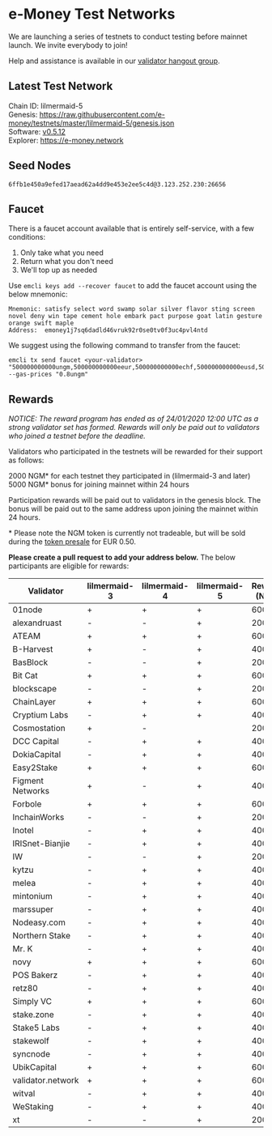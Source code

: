 # e-Money Test Networks

We are launching a series of testnets to conduct testing before mainnet launch. We invite everybody to join!

Help and assistance is available in our [validator hangout group](https://t.me/joinchat/HBB5elfpWv8rADBFhhjbtg).

## Latest Test Network

Chain ID: lilmermaid-5  
Genesis:  https://raw.githubusercontent.com/e-money/testnets/master/lilmermaid-5/genesis.json  
Software: [v0.5.12](https://github.com/e-money/em-ledger/releases/tag/v0.5.12)  
Explorer: https://e-money.network  

## Seed Nodes

```
6ffb1e450a9efed17aead62a4dd9e453e2ee5c4d@3.123.252.230:26656  
```

## Faucet

There is a faucet account available that is entirely self-service, with a few conditions:

1) Only take what you need
2) Return what you don't need
3) We'll top up as needed

Use `emcli keys add --recover faucet` to add the faucet account using the below mnemonic:
```
Mnemonic: satisfy select word swamp solar silver flavor sting screen novel deny win tape cement hole embark pact purpose goat latin gesture orange swift maple
Address:  emoney1j7sq6dadld46vruk92r0se0tv0f3uc4pvl4ntd
```

We suggest using the following command to transfer from the faucet:
```
emcli tx send faucet <your-validator> "500000000000ungm,500000000000eeur,500000000000echf,500000000000eusd,5000000000000ejpy" --gas-prices "0.8ungm"
```

## Rewards
*NOTICE: The reward program has ended as of 24/01/2020 12:00 UTC as a strong validator set has formed. Rewards will only be paid out to validators who joined a testnet before the deadline.*

Validators who participated in the testnets will be rewarded for their support as follows:

2000 NGM* for each testnet they participated in (lilmermaid-3 and later)  
5000 NGM* bonus for joining mainnet within 24 hours  

Participation rewards will be paid out to validators in the genesis block. The bonus will be paid out to the same address upon joining the mainnet within 24 hours.  

\* Please note the NGM token is currently not tradeable, but will be sold during the [token presale](https://e-money.com/presale.html) for EUR 0.50. 

**Please create a pull request to add your address below.** The below participants are eligible for rewards:

| Validator  | lilmermaid-3 | lilmermaid-4 | lilmermaid-5 | Rewards (NGM) | Address |
|------------|---------------|--------------|--------------|---------------|---------|
| 01node | + | + | + | 6000 | emoney1s34xgst5slleg22ey8gwnfd4yf977xrs3h5qej | 
| alexandruast | - | - | + | 2000 | emoney1ualhu3fjgg77g485gmyswkq3w0dp7gysshv0cz |
| ATEAM | + | + | + | 6000 | emoney1edxhamqghv5naa6gjtar5jgxg6ly2rt4qfhf4x |
| B-Harvest | + | - | + | 4000 | emoney1zgv6tqess9q6y4cj28ldpjllrqlyzqqhq004k3 |
| BasBlock | - | - | + | 2000 | emoney17v5v5nwqs9677u92us0qdare549tj7gn7pv78d |
| Bit Cat | + | + | + | 6000 | emoney1qk3a2lpm5mskwnpsjm25qzs9urqhwclmuqkejs |
| blockscape | - | - | + | 2000 | emoney1lyy7q6lt5gyt43sxms4tt9smcnrqy2j0nxt3wf |
| ChainLayer | + | + | + | 6000 | |
| Cryptium Labs | - | + | + | 4000 | |
| Cosmostation | + | - |  | 2000 | |
| DCC Capital | - | + | + | 4000 | emoney1q4k07zr7504f2tcdfpl4xmawlgq6yz4mzwhq7v |
| DokiaCapital | - | + | + | 4000 | emoney1z89utvygweg5l56fsk8ak7t6hh88fd0amftwj4 |
| Easy2Stake | + | + | + | 6000 | emoney1qjy6hpc65mp6yc7hf234y3sf0rtmumnt3dx44p | 
| Figment Networks | + | - | + | 4000 | |
| Forbole | + | + | + | 6000 | emoney1293pqwtzu67zp8txuya4yts03ccw5kgfz83kmf |
| InchainWorks | - | - | + | 2000 | |
| Inotel | - | + | + | 4000 | emoney17wcggpjx007uc09s8y4hwrj8f228mlweu9p4qf |
| IRISnet-Bianjie | - | + | + | 4000 | |
| IW | - | - | + | 2000 | |
| kytzu | - | + | + | 4000 | emoney1wtv0kp6ydt03edd8kyr5arr4f3yc52vpmty82j |
| melea | - | + | + | 4000 | emoney1cu84axdsggf2w3s4pgfg406p0ex9hp682gehrz |
| mintonium | - | + | + | 4000 | |
| marssuper | - | + | + | 4000 | emoney1j40h49qch2kcx28pc892hmyl930skzzxlw75ax |
| Nodeasy.com | - | + | + | 4000 | emoney159uhuzucvmtftdappd4smuks4v7s0dpmcednm2 |
| Northern Stake | - | + | + | 4000 | |
| Mr. K | - | + | + | 4000 | emoney1cv4leeaavx5lu5n7jgrdklt76rgx2xtdw5df95 |
| novy | + | + | + | 6000 | emoney1q2kc675fw536jq74f6ekwae2pr5pksue22sn3a |
| POS Bakerz | - | + | + | 4000 | emoney1tw0qj9nuqx8nhn9d0zup64navtc0c4hdh9kxst |
| retz80 | - | + | + | 4000 | emoney1ygm45zwa7y6smay587rws60wptuauycmc0gf8r |
| Simply VC | + | + | + | 6000 | emoney1sz7rp920hgupfl0p6c7kwkaes8q8tx3luz3va4 |
| stake.zone | - | + | + | 4000 | |
| Stake5 Labs | - | + | + | 4000 |emoney1d6q0xxdugldf85xhkjtw4q7tc5v46ff3ytezyu |
| stakewolf | - | + | + | 4000 |emoney1waqn2psrhs4vz5gz9p77hv9cxw3xcccffyph02 |
| syncnode | - | + | + | 4000 | emoney1s3x3wy58ssrjf7097406alryeejfamhrtgd0q5 |
| UbikCapital | + | + | + | 6000 | |
| validator.network | + | + | + | 6000 | emoney1sxx9mszve0gaedz5ld7qdkjkfv8z992avdth5f |
| witval | - | + | + | 4000 | |
| WeStaking | - | + | + | 4000 | emoney1ptyzewnns2kn37ewtmv6ppsvhdnmeapvp7kyl6 |
| xt | - | - | + | 2000 | |
